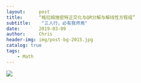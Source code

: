 ```yaml
---
layout:     post
title:      “格拉姆施密特正交化与QR分解与解线性方程组”
subtitle:    "三人行，必有我师焉"
date:       2019-03-09
author:     Chris
header-img: img/post-bg-2015.jpg
catalog: true
tags:
    - Math
---
```


![](https://tva2.sinaimg.com/large/006tKfTcgy1g0wxlgaj8mj31400u0hdv.jpg)
